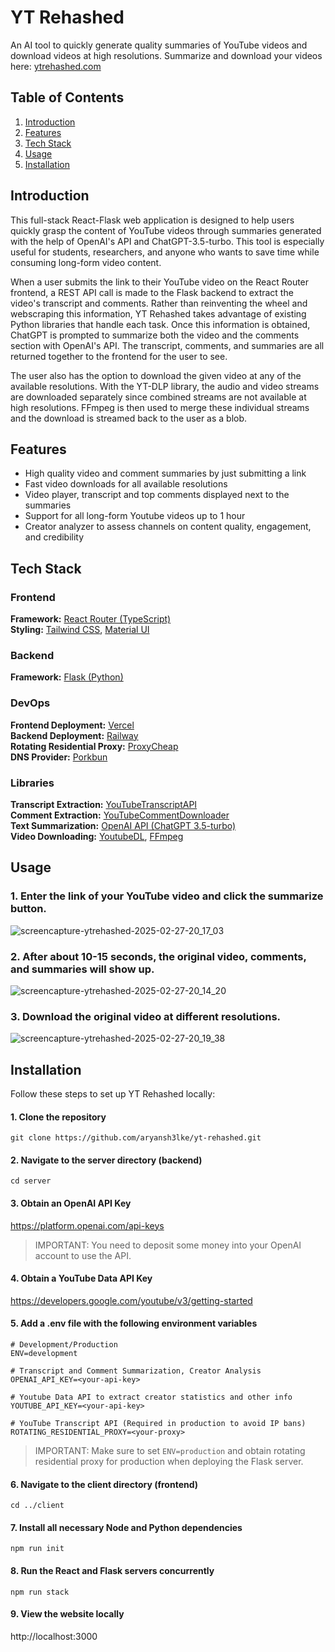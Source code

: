 # YT Rehashed

An AI tool to quickly generate quality summaries of YouTube videos and download videos at high resolutions. Summarize and download your videos here: [ytrehashed.com](ytrehashed.com)

## Table of Contents

1. [Introduction](#introduction)
2. [Features](#features)
3. [Tech Stack](#tech-stack)
4. [Usage](#usage)
5. [Installation](#installation)

## Introduction

This full-stack React-Flask web application is designed to help users quickly grasp the content of YouTube videos through summaries generated with the help of OpenAI's API and ChatGPT-3.5-turbo. This tool is especially useful for students, researchers, and anyone who wants to save time while consuming long-form video content.

When a user submits the link to their YouTube video on the React Router frontend, a REST API call is made to the Flask backend to extract the video's transcript and comments. Rather than reinventing the wheel and webscraping this information, YT Rehashed takes advantage of existing Python libraries that handle each task. Once this information is obtained, ChatGPT is prompted to summarize both the video and the comments section with OpenAI's API. The transcript, comments, and summaries are all returned together to the frontend for the user to see.

The user also has the option to download the given video at any of the available resolutions. With the YT-DLP library, the audio and video streams are downloaded separately since combined streams are not available at high resolutions. FFmpeg is then used to merge these individual streams and the download is streamed back to the user as a blob.

## Features

- High quality video and comment summaries by just submitting a link
- Fast video downloads for all available resolutions
- Video player, transcript and top comments displayed next to the summaries
- Support for all long-form Youtube videos up to 1 hour
- Creator analyzer to assess channels on content quality, engagement, and credibility

## Tech Stack

### Frontend

<b>Framework:</b> [React Router (TypeScript)](https://reactrouter.com)\
<b>Styling:</b> [Tailwind CSS](https://tailwindcss.com), [Material UI](https://mui.com/material-ui)

### Backend

<b>Framework:</b> [Flask (Python)](https://flask.palletsprojects.com/en/stable)

### DevOps

<b>Frontend Deployment:</b> [Vercel](https://vercel.com)\
<b>Backend Deployment:</b> [Railway](https://railway.com)\
<b>Rotating Residential Proxy:</b> [ProxyCheap](https://www.proxy-cheap.com)\
<b>DNS Provider:</b> [Porkbun](https://porkbun.com)

### Libraries

<b>Transcript Extraction:</b> [YouTubeTranscriptAPI](https://github.com/jdepoix/youtube-transcript-api)\
<b>Comment Extraction:</b> [YouTubeCommentDownloader](https://github.com/egbertbouman/youtube-comment-downloader)\
<b>Text Summarization:</b> [OpenAI API (ChatGPT 3.5-turbo)](https://github.com/openai/openai-python)\
<b>Video Downloading:</b> [YoutubeDL](https://github.com/yt-dlp/yt-dlp), [FFmpeg](https://www.ffmpeg.org)

## Usage

### 1. Enter the link of your YouTube video and click the summarize button.

![screencapture-ytrehashed-2025-02-27-20_17_03](https://github.com/user-attachments/assets/ee2dddee-3f80-4bdf-af73-fc73a0800a57)

### 2. After about 10-15 seconds, the original video, comments, and summaries will show up.

![screencapture-ytrehashed-2025-02-27-20_14_20](https://github.com/user-attachments/assets/2c3f727b-70b6-4a25-b333-995e274c8643)

### 3. Download the original video at different resolutions.

![screencapture-ytrehashed-2025-02-27-20_19_38](https://github.com/user-attachments/assets/b9a996cc-fa69-4e9a-a49e-bdc27b5cf65d)

## Installation

Follow these steps to set up YT Rehashed locally:

#### 1. Clone the repository

`git clone https://github.com/aryansh3lke/yt-rehashed.git`

#### 2. Navigate to the server directory (backend)

`cd server`

#### 3. Obtain an OpenAI API Key

https://platform.openai.com/api-keys

> IMPORTANT: You need to deposit some money into your OpenAI account to use the API.

#### 4. Obtain a YouTube Data API Key

https://developers.google.com/youtube/v3/getting-started

#### 5. Add a .env file with the following environment variables

```
# Development/Production
ENV=development

# Transcript and Comment Summarization, Creator Analysis
OPENAI_API_KEY=<your-api-key>

# Youtube Data API to extract creator statistics and other info
YOUTUBE_API_KEY=<your-api-key>

# YouTube Transcript API (Required in production to avoid IP bans)
ROTATING_RESIDENTIAL_PROXY=<your-proxy>
```

> IMPORTANT: Make sure to set `ENV=production` and obtain rotating residential proxy for production when deploying the Flask server.

#### 6. Navigate to the client directory (frontend)

`cd ../client`

#### 7. Install all necessary Node and Python dependencies

`npm run init`

#### 8. Run the React and Flask servers concurrently

`npm run stack`

#### 9. View the website locally

http://localhost:3000
